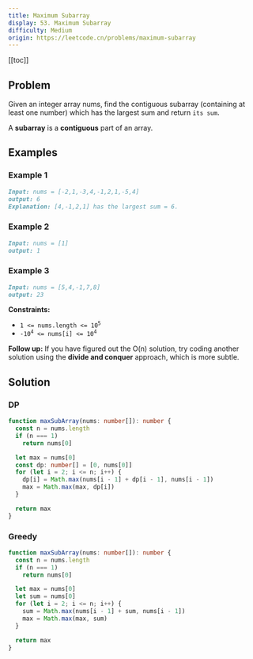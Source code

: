 ```yaml
---
title: Maximum Subarray
display: 53. Maximum Subarray
difficulty: Medium
origin: https://leetcode.cn/problems/maximum-subarray
---
```


[[toc]]

## Problem

Given an integer array nums, find the contiguous subarray (containing at least one number) which has the largest sum and return `its sum`.

A **subarray** is a **contiguous** part of an array.

## Examples

### Example 1

```md
Input: nums = [-2,1,-3,4,-1,2,1,-5,4]
output: 6
Explanation: [4,-1,2,1] has the largest sum = 6.
```

### Example 2

```md
Input: nums = [1]
output: 1
```

### Example 3

```md
Input: nums = [5,4,-1,7,8]
output: 23
```

**Constraints:**

- <code>1 <= nums.length <= 10<sup>5</sup></code>
- <code>-10<sup>4</sup> <= nums[i] <= 10<sup>4</sup></code>

**Follow up:** If you have figured out the O(n) solution, try coding another solution using the **divide and conquer** approach, which is more subtle.

## Solution

### DP

```ts
function maxSubArray(nums: number[]): number {
  const n = nums.length
  if (n === 1)
    return nums[0]

  let max = nums[0]
  const dp: number[] = [0, nums[0]]
  for (let i = 2; i <= n; i++) {
    dp[i] = Math.max(nums[i - 1] + dp[i - 1], nums[i - 1])
    max = Math.max(max, dp[i])
  }

  return max
}
```

### Greedy

```ts
function maxSubArray(nums: number[]): number {
  const n = nums.length
  if (n === 1)
    return nums[0]

  let max = nums[0]
  let sum = nums[0]
  for (let i = 2; i <= n; i++) {
    sum = Math.max(nums[i - 1] + sum, nums[i - 1])
    max = Math.max(max, sum)
  }

  return max
}
```

